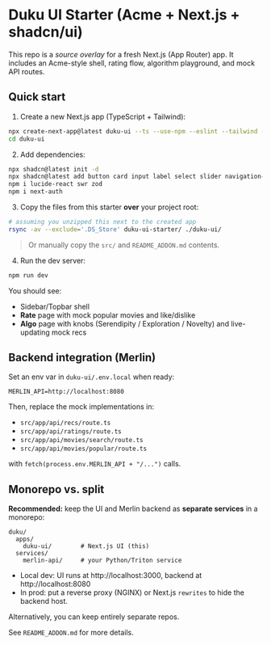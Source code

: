 # Duku UI Starter (Acme + Next.js + shadcn/ui)

This repo is a *source overlay* for a fresh Next.js (App Router) app.
It includes an Acme-style shell, rating flow, algorithm playground, and mock API routes.

## Quick start

1) Create a new Next.js app (TypeScript + Tailwind):

```bash
npx create-next-app@latest duku-ui --ts --use-npm --eslint --tailwind --src-dir --import-alias "@/*"
cd duku-ui
```

2) Add dependencies:

```bash
npx shadcn@latest init -d
npx shadcn@latest add button card input label select slider navigation-menu sheet separator avatar dropdown-menu toast badge tabs textarea table skeleton
npm i lucide-react swr zod
npm i next-auth
```

3) Copy the files from this starter **over** your project root:

```bash
# assuming you unzipped this next to the created app
rsync -av --exclude='.DS_Store' duku-ui-starter/ ./duku-ui/
```

> Or manually copy the `src/` and `README_ADDON.md` contents.

4) Run the dev server:

```bash
npm run dev
```

You should see:
- Sidebar/Topbar shell
- **Rate** page with mock popular movies and like/dislike
- **Algo** page with knobs (Serendipity / Exploration / Novelty) and live-updating mock recs

## Backend integration (Merlin)

Set an env var in `duku-ui/.env.local` when ready:
```
MERLIN_API=http://localhost:8080
```

Then, replace the mock implementations in:
- `src/app/api/recs/route.ts`
- `src/app/api/ratings/route.ts`
- `src/app/api/movies/search/route.ts`
- `src/app/api/movies/popular/route.ts`

with `fetch(process.env.MERLIN_API + "/...")` calls.

## Monorepo vs. split

**Recommended:** keep the UI and Merlin backend as **separate services** in a monorepo:

```
duku/
  apps/
    duku-ui/        # Next.js UI (this)
  services/
    merlin-api/     # your Python/Triton service
```

- Local dev: UI runs at http://localhost:3000, backend at http://localhost:8080
- In prod: put a reverse proxy (NGINX) or Next.js `rewrites` to hide the backend host.

Alternatively, you can keep entirely separate repos.

See `README_ADDON.md` for more details.

